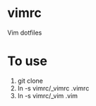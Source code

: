 vimrc
=====

Vim dotfiles

To use
=====
1. git clone
2. ln -s vimrc/_vimrc .vimrc
3. ln -s vimrc/_vim .vim
